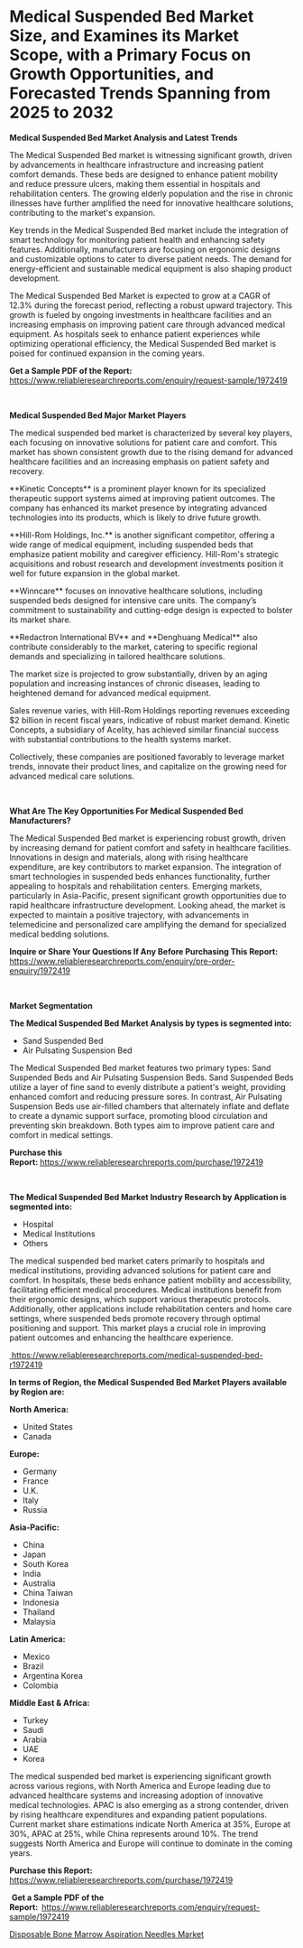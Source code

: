 <p><h1>Medical Suspended Bed Market Size, and Examines its Market Scope, with a Primary Focus on Growth Opportunities, and Forecasted Trends Spanning from 2025 to 2032</h1></p><p><strong>Medical Suspended Bed Market Analysis and Latest Trends</strong></p>
<p><p>The Medical Suspended Bed market is witnessing significant growth, driven by advancements in healthcare infrastructure and increasing patient comfort demands. These beds are designed to enhance patient mobility and reduce pressure ulcers, making them essential in hospitals and rehabilitation centers. The growing elderly population and the rise in chronic illnesses have further amplified the need for innovative healthcare solutions, contributing to the market's expansion.</p><p>Key trends in the Medical Suspended Bed market include the integration of smart technology for monitoring patient health and enhancing safety features. Additionally, manufacturers are focusing on ergonomic designs and customizable options to cater to diverse patient needs. The demand for energy-efficient and sustainable medical equipment is also shaping product development.</p><p>The Medical Suspended Bed Market is expected to grow at a CAGR of 12.3% during the forecast period, reflecting a robust upward trajectory. This growth is fueled by ongoing investments in healthcare facilities and an increasing emphasis on improving patient care through advanced medical equipment. As hospitals seek to enhance patient experiences while optimizing operational efficiency, the Medical Suspended Bed market is poised for continued expansion in the coming years.</p></p>
<p><strong>Get a Sample PDF of the Report:&nbsp;</strong> <a href="https://www.reliableresearchreports.com/enquiry/request-sample/1972419?utm_campaign=2219&utm_medium=2&utm_source=Github&utm_content=ia&utm_term=05032025&utm_id=medical-suspended-bed">https://www.reliableresearchreports.com/enquiry/request-sample/1972419</a></p>
<p>&nbsp;</p>
<p><strong>Medical Suspended Bed Major Market Players</strong></p>
<p><p>The medical suspended bed market is characterized by several key players, each focusing on innovative solutions for patient care and comfort. This market has shown consistent growth due to the rising demand for advanced healthcare facilities and an increasing emphasis on patient safety and recovery.</p><p>**Kinetic Concepts** is a prominent player known for its specialized therapeutic support systems aimed at improving patient outcomes. The company has enhanced its market presence by integrating advanced technologies into its products, which is likely to drive future growth.</p><p>**Hill-Rom Holdings, Inc.** is another significant competitor, offering a wide range of medical equipment, including suspended beds that emphasize patient mobility and caregiver efficiency. Hill-Rom's strategic acquisitions and robust research and development investments position it well for future expansion in the global market.</p><p>**Winncare** focuses on innovative healthcare solutions, including suspended beds designed for intensive care units. The company’s commitment to sustainability and cutting-edge design is expected to bolster its market share. </p><p>**Redactron International BV** and **Denghuang Medical** also contribute considerably to the market, catering to specific regional demands and specializing in tailored healthcare solutions. </p><p>The market size is projected to grow substantially, driven by an aging population and increasing instances of chronic diseases, leading to heightened demand for advanced medical equipment.</p><p>Sales revenue varies, with Hill-Rom Holdings reporting revenues exceeding $2 billion in recent fiscal years, indicative of robust market demand. Kinetic Concepts, a subsidiary of Acelity, has achieved similar financial success with substantial contributions to the health systems market. </p><p>Collectively, these companies are positioned favorably to leverage market trends, innovate their product lines, and capitalize on the growing need for advanced medical care solutions.</p></p>
<p>&nbsp;</p>
<p><strong>What Are The Key Opportunities For Medical Suspended Bed Manufacturers?</strong></p>
<p><p>The Medical Suspended Bed market is experiencing robust growth, driven by increasing demand for patient comfort and safety in healthcare facilities. Innovations in design and materials, along with rising healthcare expenditure, are key contributors to market expansion. The integration of smart technologies in suspended beds enhances functionality, further appealing to hospitals and rehabilitation centers. Emerging markets, particularly in Asia-Pacific, present significant growth opportunities due to rapid healthcare infrastructure development. Looking ahead, the market is expected to maintain a positive trajectory, with advancements in telemedicine and personalized care amplifying the demand for specialized medical bedding solutions.</p></p>
<p><strong>Inquire or Share Your Questions If Any Before Purchasing This Report:</strong> <a href="https://www.reliableresearchreports.com/enquiry/pre-order-enquiry/1972419?utm_campaign=2219&utm_medium=2&utm_source=Github&utm_content=ia&utm_term=05032025&utm_id=medical-suspended-bed">https://www.reliableresearchreports.com/enquiry/pre-order-enquiry/1972419</a></p>
<p>&nbsp;</p>
<p><strong>Market Segmentation</strong></p>
<p><strong>The Medical Suspended Bed Market Analysis by types is segmented into:</strong></p>
<p><ul><li>Sand Suspended Bed</li><li>Air Pulsating Suspension Bed</li></ul></p>
<p><p>The Medical Suspended Bed market features two primary types: Sand Suspended Beds and Air Pulsating Suspension Beds. Sand Suspended Beds utilize a layer of fine sand to evenly distribute a patient's weight, providing enhanced comfort and reducing pressure sores. In contrast, Air Pulsating Suspension Beds use air-filled chambers that alternately inflate and deflate to create a dynamic support surface, promoting blood circulation and preventing skin breakdown. Both types aim to improve patient care and comfort in medical settings.</p></p>
<p><strong>Purchase this Report:&nbsp;</strong><a href="https://www.reliableresearchreports.com/purchase/1972419?utm_campaign=2219&utm_medium=2&utm_source=Github&utm_content=ia&utm_term=05032025&utm_id=medical-suspended-bed">https://www.reliableresearchreports.com/purchase/1972419</a></p>
<p>&nbsp;</p>
<p><strong>The Medical Suspended Bed Market Industry Research by Application is segmented into:</strong></p>
<p><ul><li>Hospital</li><li>Medical Institutions</li><li>Others</li></ul></p>
<p><p>The medical suspended bed market caters primarily to hospitals and medical institutions, providing advanced solutions for patient care and comfort. In hospitals, these beds enhance patient mobility and accessibility, facilitating efficient medical procedures. Medical institutions benefit from their ergonomic designs, which support various therapeutic protocols. Additionally, other applications include rehabilitation centers and home care settings, where suspended beds promote recovery through optimal positioning and support. This market plays a crucial role in improving patient outcomes and enhancing the healthcare experience.</p></p>
<p><a href="https://www.reliableresearchreports.com/medical-suspended-bed-r1972419?utm_campaign=2219&utm_medium=2&utm_source=Github&utm_content=ia&utm_term=05032025&utm_id=medical-suspended-bed">&nbsp;https://www.reliableresearchreports.com/medical-suspended-bed-r1972419</a></p>
<p><strong>In terms of Region, the Medical Suspended Bed Market Players available by Region are:</strong></p>
<p>
    <p> <strong> North America: </strong>
        <ul>
            <li>United States</li>
            <li>Canada</li>
        </ul>
        </p> 
    <p> <strong> Europe: </strong>
        <ul>
            <li>Germany</li>
            <li>France</li>
            <li>U.K.</li>
            <li>Italy</li>
            <li>Russia</li>
        </ul>
        </p> 
    <p> <strong> Asia-Pacific: </strong>
        <ul>
            <li>China</li>
            <li>Japan</li>
            <li>South Korea</li>
            <li>India</li>
            <li>Australia</li>
            <li>China Taiwan</li>
            <li>Indonesia</li>
            <li>Thailand</li>
            <li>Malaysia</li>
        </ul>
        </p> 
    <p> <strong> Latin America: </strong>
        <ul>
            <li>Mexico</li>
            <li>Brazil</li>
            <li>Argentina Korea</li>
            <li>Colombia</li>
        </ul>
        </p> 
    <p> <strong> Middle East & Africa: </strong>
        <ul>
            <li>Turkey</li>
            <li>Saudi</li>
            <li>Arabia</li>
            <li>UAE</li>
            <li>Korea</li>
        </ul>
    </p>
    </p>
<p><p>The medical suspended bed market is experiencing significant growth across various regions, with North America and Europe leading due to advanced healthcare systems and increasing adoption of innovative medical technologies. APAC is also emerging as a strong contender, driven by rising healthcare expenditures and expanding patient populations. Current market share estimations indicate North America at 35%, Europe at 30%, APAC at 25%, while China represents around 10%. The trend suggests North America and Europe will continue to dominate in the coming years.</p></p>
<p><strong>Purchase this Report: </strong><a href="https://www.reliableresearchreports.com/purchase/1972419?utm_campaign=2219&utm_medium=2&utm_source=Github&utm_content=ia&utm_term=05032025&utm_id=medical-suspended-bed">https://www.reliableresearchreports.com/purchase/1972419</a></p>
<p>&nbsp;<strong>Get a Sample PDF of the Report:&nbsp;&nbsp;</strong><a href="https://www.reliableresearchreports.com/enquiry/request-sample/1972419?utm_campaign=2219&utm_medium=2&utm_source=Github&utm_content=ia&utm_term=05032025&utm_id=medical-suspended-bed">https://www.reliableresearchreports.com/enquiry/request-sample/1972419</a></p>
<p><strong></strong></p>
<p><p><a href="https://github.com/MariaWashington76/Market-Research-Report-List-1/blob/main/disposable-bone-marrow-aspiration-needles-market.md?utm_campaign=2219&utm_medium=2&utm_source=Github&utm_content=ia&utm_term=05032025&utm_id=medical-suspended-bed">Disposable Bone Marrow Aspiration Needles Market</a></p></p>